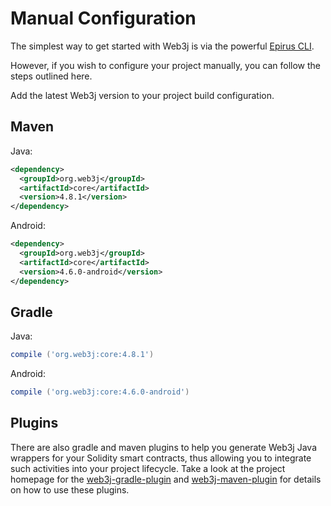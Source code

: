Manual Configuration
===============

The simplest way to get started with Web3j is via the powerful [Epirus CLI](https://docs.epirus.io/sdk/cli/). 

However, if you wish to configure your project manually, you can follow the steps outlined here.

Add the latest Web3j version to your project build configuration.

## Maven

Java:

``` xml
<dependency>
  <groupId>org.web3j</groupId>
  <artifactId>core</artifactId>
  <version>4.8.1</version>
</dependency>
```

Android:

``` xml
<dependency>
  <groupId>org.web3j</groupId>
  <artifactId>core</artifactId>
  <version>4.6.0-android</version>
</dependency>
```

## Gradle

Java:

``` groovy
compile ('org.web3j:core:4.8.1')
```

Android:

``` groovy
compile ('org.web3j:core:4.6.0-android')
```

## Plugins 

There are also gradle and maven plugins to help you generate Web3j Java wrappers for your Solidity smart contracts, thus allowing you to integrate such activities into your project lifecycle.
Take a look at the project homepage for the [web3j-gradle-plugin](https://github.com/web3j/web3j-gradle-plugin)
 and [web3j-maven-plugin](https://github.com/web3j/web3j-maven-plugin) for details on how to use these plugins.

